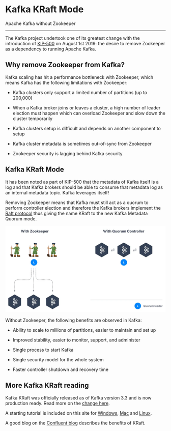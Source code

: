 Kafka KRaft Mode
================

Apache Kafka without Zookeeper

* * *

The Kafka project undertook one of its greatest change with the introduction of [KIP-500](https://cwiki.apache.org/confluence/display/KAFKA/KIP-500%3A+Replace+ZooKeeper+with+a+Self-Managed+Metadata+Quorum) on August 1st 2019: the desire to remove Zookeeper as a dependency to running Apache Kafka.

Why remove Zookeeper from Kafka?
--------------------------------

[](#Why-remove-Zookeeper-from-Kafka?-0)

Kafka scaling has hit a performance bottleneck with Zookeeper, which means Kafka has the following limitations with Zookeeper:

*   Kafka clusters only support a limited number of partitions (up to 200,000)
    
*   When a Kafka broker joins or leaves a cluster, a high number of leader election must happen which can overload Zookeeper and slow down the cluster temporarily
    
*   Kafka clusters setup is difficult and depends on another component to setup
    
*   Kafka cluster metadata is sometimes out-of-sync from Zookeeper
    
*   Zookeeper security is lagging behind Kafka security
    

Kafka KRaft Mode
----------------

[](#Kafka-KRaft-Mode-1)

It has been noted as part of KIP-500 that the metadata of Kafka itself is a log and that Kafka brokers should be able to consume that metadata log as an internal metadata topic. Kafka leverages itself!

Removing Zookeeper means that Kafka must still act as a quorum to perform controller election and therefore the Kafka brokers implement the [Raft protocol](https://cwiki.apache.org/confluence/display/KAFKA/KIP-595%3A+A+Raft+Protocol+for+the+Metadata+Quorum) thus giving the name KRaft to the new Kafka Metadata Quorum mode.

![Diagram showing the difference between Kafka with Zookeeper and Kafka in KRaft mode with Quorum Controller.](../static/images/Kafka_KRaft_Mode_1.webp "Kafka KRaft Mode - Zookeeper vs Quorum Controller")

Without Zookeeper, the following benefits are observed in Kafka:

*   Ability to scale to millions of partitions, easier to maintain and set up
    
*   Improved stability, easier to monitor, support, and administer
    
*   Single process to start Kafka
    
*   Single security model for the whole system
    
*   Faster controller shutdown and recovery time
    

More Kafka KRaft reading
------------------------

[](#More-Kafka-KRaft-reading-2)

Kafka KRaft was officially released as of Kafka version 3.3 and is now production ready. Read more on the [change here](https://cwiki.apache.org/confluence/display/KAFKA/KIP-833%3A+Mark+KRaft+as+Production+Ready).

A starting tutorial is included on this site for [Windows](/kafka/how-to-install-apache-kafka-on-windows/), [Mac](/kafka/how-to-install-apache-kafka-on-mac/) and [Linux](/kafka/how-to-install-apache-kafka-on-linux/).

A good blog on the [Confluent blog](https://www.confluent.io/blog/kafka-without-zookeeper-a-sneak-peek/) describes the benefits of KRaft.